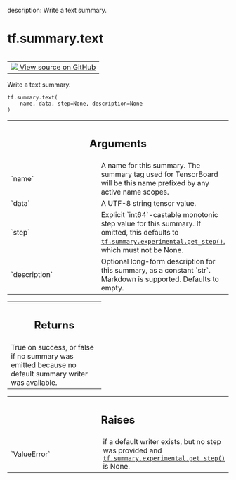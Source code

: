 description: Write a text summary.

<div itemscope itemtype="http://developers.google.com/ReferenceObject">
<meta itemprop="name" content="tf.summary.text" />
<meta itemprop="path" content="Stable" />
</div>

# tf.summary.text

<!-- Insert buttons and diff -->

<table class="tfo-notebook-buttons tfo-api nocontent" align="left">
<td>
  <a target="_blank" href="https://github.com/tensorflow/tensorboard/tree/master/tensorboard/plugins/text/summary_v2.py">
    <img src="https://www.tensorflow.org/images/GitHub-Mark-32px.png" />
    View source on GitHub
  </a>
</td>
</table>



Write a text summary.

<pre class="devsite-click-to-copy prettyprint lang-py tfo-signature-link">
<code>tf.summary.text(
    name, data, step=None, description=None
)
</code></pre>



<!-- Placeholder for "Used in" -->


<!-- Tabular view -->
 <table class="responsive fixed orange">
<colgroup><col width="214px"><col></colgroup>
<tr><th colspan="2"><h2 class="add-link">Arguments</h2></th></tr>

<tr>
<td>
`name`
</td>
<td>
A name for this summary. The summary tag used for TensorBoard will
be this name prefixed by any active name scopes.
</td>
</tr><tr>
<td>
`data`
</td>
<td>
A UTF-8 string tensor value.
</td>
</tr><tr>
<td>
`step`
</td>
<td>
Explicit `int64`-castable monotonic step value for this summary. If
omitted, this defaults to <a href="../../tf/summary/experimental/get_step.md"><code>tf.summary.experimental.get_step()</code></a>, which must
not be None.
</td>
</tr><tr>
<td>
`description`
</td>
<td>
Optional long-form description for this summary, as a
constant `str`. Markdown is supported. Defaults to empty.
</td>
</tr>
</table>



<!-- Tabular view -->
 <table class="responsive fixed orange">
<colgroup><col width="214px"><col></colgroup>
<tr><th colspan="2"><h2 class="add-link">Returns</h2></th></tr>
<tr class="alt">
<td colspan="2">
True on success, or false if no summary was emitted because no default
summary writer was available.
</td>
</tr>

</table>



<!-- Tabular view -->
 <table class="responsive fixed orange">
<colgroup><col width="214px"><col></colgroup>
<tr><th colspan="2"><h2 class="add-link">Raises</h2></th></tr>

<tr>
<td>
`ValueError`
</td>
<td>
if a default writer exists, but no step was provided and
<a href="../../tf/summary/experimental/get_step.md"><code>tf.summary.experimental.get_step()</code></a> is None.
</td>
</tr>
</table>

